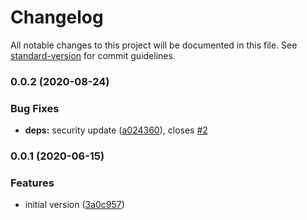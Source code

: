 # Changelog

All notable changes to this project will be documented in this file. See [standard-version](https://github.com/conventional-changelog/standard-version) for commit guidelines.

### 0.0.2 (2020-08-24)

### Bug Fixes

* **deps:** security update ([a024360](https://github.com/ckxng/acardbot-cli/commit/a024360077f5514f18867055b6eb253ee27ebabd)), closes [#2](https://github.com/ckxng/acardbot-cli/issues/2)

### 0.0.1 (2020-06-15)

### Features

* initial version ([3a0c957](https://github.com/ckxng/acardbot-cli/commit/3a0c957da1a306de9649d88203ae9f296818d3c1))
